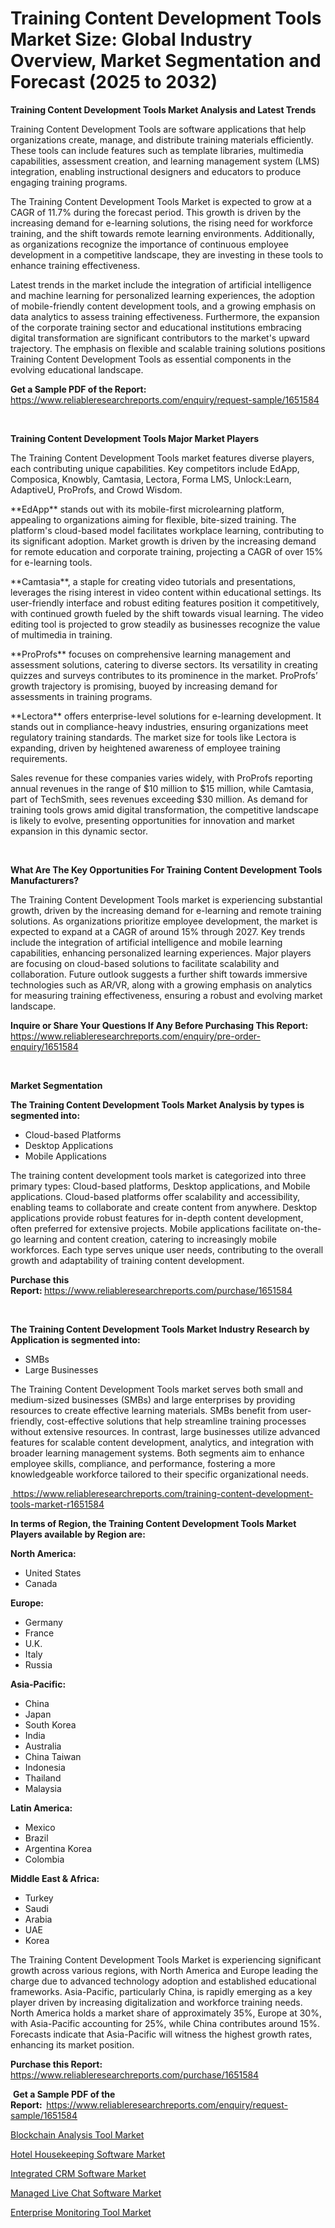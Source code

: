 <p><h1>Training Content Development Tools Market Size: Global Industry Overview, Market Segmentation and Forecast (2025 to 2032)</h1></p><p><strong>Training Content Development Tools Market Analysis and Latest Trends</strong></p>
<p><p>Training Content Development Tools are software applications that help organizations create, manage, and distribute training materials efficiently. These tools can include features such as template libraries, multimedia capabilities, assessment creation, and learning management system (LMS) integration, enabling instructional designers and educators to produce engaging training programs.</p><p>The Training Content Development Tools Market is expected to grow at a CAGR of 11.7% during the forecast period. This growth is driven by the increasing demand for e-learning solutions, the rising need for workforce training, and the shift towards remote learning environments. Additionally, as organizations recognize the importance of continuous employee development in a competitive landscape, they are investing in these tools to enhance training effectiveness.</p><p>Latest trends in the market include the integration of artificial intelligence and machine learning for personalized learning experiences, the adoption of mobile-friendly content development tools, and a growing emphasis on data analytics to assess training effectiveness. Furthermore, the expansion of the corporate training sector and educational institutions embracing digital transformation are significant contributors to the market's upward trajectory. The emphasis on flexible and scalable training solutions positions Training Content Development Tools as essential components in the evolving educational landscape.</p></p>
<p><strong>Get a Sample PDF of the Report:&nbsp;</strong> <a href="https://www.reliableresearchreports.com/enquiry/request-sample/1651584?utm_campaign=31&utm_medium=2&utm_source=Github&utm_content=ia&utm_term=09032025&utm_id=training-content-development-tools">https://www.reliableresearchreports.com/enquiry/request-sample/1651584</a></p>
<p>&nbsp;</p>
<p><strong>Training Content Development Tools Major Market Players</strong></p>
<p><p>The Training Content Development Tools market features diverse players, each contributing unique capabilities. Key competitors include EdApp, Composica, Knowbly, Camtasia, Lectora, Forma LMS, Unlock:Learn, AdaptiveU, ProProfs, and Crowd Wisdom.</p><p>**EdApp** stands out with its mobile-first microlearning platform, appealing to organizations aiming for flexible, bite-sized training. The platform's cloud-based model facilitates workplace learning, contributing to its significant adoption. Market growth is driven by the increasing demand for remote education and corporate training, projecting a CAGR of over 15% for e-learning tools.</p><p>**Camtasia**, a staple for creating video tutorials and presentations, leverages the rising interest in video content within educational settings. Its user-friendly interface and robust editing features position it competitively, with continued growth fueled by the shift towards visual learning. The video editing tool is projected to grow steadily as businesses recognize the value of multimedia in training.</p><p>**ProProfs** focuses on comprehensive learning management and assessment solutions, catering to diverse sectors. Its versatility in creating quizzes and surveys contributes to its prominence in the market. ProProfs’ growth trajectory is promising, buoyed by increasing demand for assessments in training programs.</p><p>**Lectora** offers enterprise-level solutions for e-learning development. It stands out in compliance-heavy industries, ensuring organizations meet regulatory training standards. The market size for tools like Lectora is expanding, driven by heightened awareness of employee training requirements.</p><p>Sales revenue for these companies varies widely, with ProProfs reporting annual revenues in the range of $10 million to $15 million, while Camtasia, part of TechSmith, sees revenues exceeding $30 million. As demand for training tools grows amid digital transformation, the competitive landscape is likely to evolve, presenting opportunities for innovation and market expansion in this dynamic sector.</p></p>
<p>&nbsp;</p>
<p><strong>What Are The Key Opportunities For Training Content Development Tools Manufacturers?</strong></p>
<p><p>The Training Content Development Tools market is experiencing substantial growth, driven by the increasing demand for e-learning and remote training solutions. As organizations prioritize employee development, the market is expected to expand at a CAGR of around 15% through 2027. Key trends include the integration of artificial intelligence and mobile learning capabilities, enhancing personalized learning experiences. Major players are focusing on cloud-based solutions to facilitate scalability and collaboration. Future outlook suggests a further shift towards immersive technologies such as AR/VR, along with a growing emphasis on analytics for measuring training effectiveness, ensuring a robust and evolving market landscape.</p></p>
<p><strong>Inquire or Share Your Questions If Any Before Purchasing This Report:</strong> <a href="https://www.reliableresearchreports.com/enquiry/pre-order-enquiry/1651584?utm_campaign=31&utm_medium=2&utm_source=Github&utm_content=ia&utm_term=09032025&utm_id=training-content-development-tools">https://www.reliableresearchreports.com/enquiry/pre-order-enquiry/1651584</a></p>
<p>&nbsp;</p>
<p><strong>Market Segmentation</strong></p>
<p><strong>The Training Content Development Tools Market Analysis by types is segmented into:</strong></p>
<p><ul><li>Cloud-based Platforms</li><li>Desktop Applications</li><li>Mobile Applications</li></ul></p>
<p><p>The training content development tools market is categorized into three primary types: Cloud-based platforms, Desktop applications, and Mobile applications. Cloud-based platforms offer scalability and accessibility, enabling teams to collaborate and create content from anywhere. Desktop applications provide robust features for in-depth content development, often preferred for extensive projects. Mobile applications facilitate on-the-go learning and content creation, catering to increasingly mobile workforces. Each type serves unique user needs, contributing to the overall growth and adaptability of training content development.</p></p>
<p><strong>Purchase this Report:&nbsp;</strong><a href="https://www.reliableresearchreports.com/purchase/1651584?utm_campaign=31&utm_medium=2&utm_source=Github&utm_content=ia&utm_term=09032025&utm_id=training-content-development-tools">https://www.reliableresearchreports.com/purchase/1651584</a></p>
<p>&nbsp;</p>
<p><strong>The Training Content Development Tools Market Industry Research by Application is segmented into:</strong></p>
<p><ul><li>SMBs</li><li>Large Businesses</li></ul></p>
<p><p>The Training Content Development Tools market serves both small and medium-sized businesses (SMBs) and large enterprises by providing resources to create effective learning materials. SMBs benefit from user-friendly, cost-effective solutions that help streamline training processes without extensive resources. In contrast, large businesses utilize advanced features for scalable content development, analytics, and integration with broader learning management systems. Both segments aim to enhance employee skills, compliance, and performance, fostering a more knowledgeable workforce tailored to their specific organizational needs.</p></p>
<p><a href="https://www.reliableresearchreports.com/training-content-development-tools-market-r1651584?utm_campaign=31&utm_medium=2&utm_source=Github&utm_content=ia&utm_term=09032025&utm_id=training-content-development-tools">&nbsp;https://www.reliableresearchreports.com/training-content-development-tools-market-r1651584</a></p>
<p><strong>In terms of Region, the Training Content Development Tools Market Players available by Region are:</strong></p>
<p>
    <p> <strong> North America: </strong>
        <ul>
            <li>United States</li>
            <li>Canada</li>
        </ul>
        </p> 
    <p> <strong> Europe: </strong>
        <ul>
            <li>Germany</li>
            <li>France</li>
            <li>U.K.</li>
            <li>Italy</li>
            <li>Russia</li>
        </ul>
        </p> 
    <p> <strong> Asia-Pacific: </strong>
        <ul>
            <li>China</li>
            <li>Japan</li>
            <li>South Korea</li>
            <li>India</li>
            <li>Australia</li>
            <li>China Taiwan</li>
            <li>Indonesia</li>
            <li>Thailand</li>
            <li>Malaysia</li>
        </ul>
        </p> 
    <p> <strong> Latin America: </strong>
        <ul>
            <li>Mexico</li>
            <li>Brazil</li>
            <li>Argentina Korea</li>
            <li>Colombia</li>
        </ul>
        </p> 
    <p> <strong> Middle East & Africa: </strong>
        <ul>
            <li>Turkey</li>
            <li>Saudi</li>
            <li>Arabia</li>
            <li>UAE</li>
            <li>Korea</li>
        </ul>
    </p>
    </p>
<p><p>The Training Content Development Tools Market is experiencing significant growth across various regions, with North America and Europe leading the charge due to advanced technology adoption and established educational frameworks. Asia-Pacific, particularly China, is rapidly emerging as a key player driven by increasing digitalization and workforce training needs. North America holds a market share of approximately 35%, Europe at 30%, with Asia-Pacific accounting for 25%, while China contributes around 15%. Forecasts indicate that Asia-Pacific will witness the highest growth rates, enhancing its market position.</p></p>
<p><strong>Purchase this Report: </strong><a href="https://www.reliableresearchreports.com/purchase/1651584?utm_campaign=31&utm_medium=2&utm_source=Github&utm_content=ia&utm_term=09032025&utm_id=training-content-development-tools">https://www.reliableresearchreports.com/purchase/1651584</a></p>
<p>&nbsp;<strong>Get a Sample PDF of the Report:&nbsp;&nbsp;</strong><a href="https://www.reliableresearchreports.com/enquiry/request-sample/1651584?utm_campaign=31&utm_medium=2&utm_source=Github&utm_content=ia&utm_term=09032025&utm_id=training-content-development-tools">https://www.reliableresearchreports.com/enquiry/request-sample/1651584</a></p>
<p><strong></strong></p>
<p><p><a href="https://github.com/shopovdjondo/Market-Research-Report-List-1/blob/main/blockchain-analysis-tool-market.md?utm_campaign=31&utm_medium=2&utm_source=Github&utm_content=ia&utm_term=09032025&utm_id=training-content-development-tools">Blockchain Analysis Tool Market</a></p><p><a href="https://github.com/hamremunazm4/Market-Research-Report-List-1/blob/main/hotel-housekeeping-software-market.md?utm_campaign=31&utm_medium=2&utm_source=Github&utm_content=ia&utm_term=09032025&utm_id=training-content-development-tools">Hotel Housekeeping Software Market</a></p><p><a href="https://github.com/jhoonatsev/Market-Research-Report-List-1/blob/main/integrated-crm-software-market.md?utm_campaign=31&utm_medium=2&utm_source=Github&utm_content=ia&utm_term=09032025&utm_id=training-content-development-tools">Integrated CRM Software Market</a></p><p><a href="https://github.com/boccalyver5k/Market-Research-Report-List-1/blob/main/managed-live-chat-software-market.md?utm_campaign=31&utm_medium=2&utm_source=Github&utm_content=ia&utm_term=09032025&utm_id=training-content-development-tools">Managed Live Chat Software Market</a></p><p><a href="https://github.com/plawragarile/Market-Research-Report-List-1/blob/main/enterprise-monitoring-tool-market.md?utm_campaign=31&utm_medium=2&utm_source=Github&utm_content=ia&utm_term=09032025&utm_id=training-content-development-tools">Enterprise Monitoring Tool Market</a></p></p>